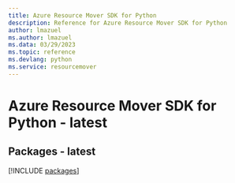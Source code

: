 ```yaml
---
title: Azure Resource Mover SDK for Python
description: Reference for Azure Resource Mover SDK for Python
author: lmazuel
ms.author: lmazuel
ms.data: 03/29/2023
ms.topic: reference
ms.devlang: python
ms.service: resourcemover
---
```

# Azure Resource Mover SDK for Python - latest
## Packages - latest
[!INCLUDE [packages](resource-mover-index.md)]